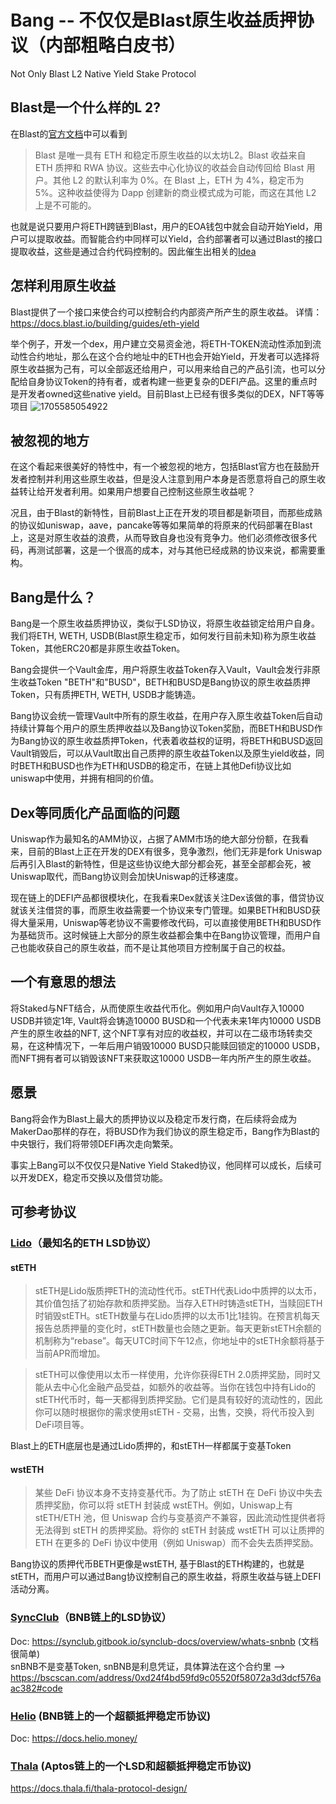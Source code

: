 # Bang -- 不仅仅是Blast原生收益质押协议（内部粗略白皮书）
Not Only Blast L2 Native Yield Stake Protocol

## Blast是一个什么样的L 2?
在Blast的[官方文档](https://docs.blast.io/about-blast "Blast官方文档")中可以看到
> Blast 是唯一具有 ETH 和稳定币原生收益的以太坊L2。Blast 收益来自 ETH 质押和 RWA 协议。这些去中心化协议的收益会自动传回给 Blast 用户。其他 L2 的默认利率为 0%。在 Blast 上，ETH 为 4%，稳定币为 5%。这种收益使得为 Dapp 创建新的商业模式成为可能，而这在其他 L2 上是不可能的。

也就是说只要用户将ETH跨链到Blast，用户的EOA钱包中就会自动开始Yield，用户可以提取收益。而智能合约中同样可以Yield，合约部署者可以通过Blast的接口提取收益，这些是通过合约代码控制的。因此催生出相关的[Idea](https://docs.blast.io/competition/ideas "Idea") 
  
## 怎样利用原生收益
Blast提供了一个接口来使合约可以控制合约内部资产所产生的原生收益。 详情：https://docs.blast.io/building/guides/eth-yield  

举个例子，开发一个dex，用户建立交易资金池，将ETH-TOKEN流动性添加到流动性合约地址，那么在这个合约地址中的ETH也会开始Yield，开发者可以选择将原生收益据为己有，可以全部返还给用户，可以用来给自己的产品引流，也可以分配给自身协议Token的持有者，或者构建一些更复杂的DEFI产品。这里的重点时是开发者owned这些native yield。目前Blast上已经有很多类似的DEX，NFT等等项目
![1705585054922](https://github.com/jasonrale/Bang/assets/32949831/253ed035-ed23-4ff7-98dc-f845abae0081)  

## 被忽视的地方
在这个看起来很美好的特性中，有一个被忽视的地方，包括Blast官方也在鼓励开发者控制并利用这些原生收益，但是没人注意到用户本身是否愿意将自己的原生收益转让给开发者利用。如果用户想要自己控制这些原生收益呢？  

况且，由于Blast的新特性，目前Blast上正在开发的项目都是新项目，而那些成熟的协议如uniswap，aave，pancake等等如果简单的将原来的代码部署在Blast上，这是对原生收益的浪费，从而导致自身也没有竞争力。他们必须修改很多代码，再测试部署，这是一个很高的成本，对与其他已经成熟的协议来说，都需要重构。

## Bang是什么？
Bang是一个原生收益质押协议，类似于LSD协议，将原生收益锁定给用户自身。  
我们将ETH, WETH, USDB(Blast原生稳定币，如何发行目前未知)称为原生收益Token，其他ERC20都是非原生收益Token。  

Bang会提供一个Vault金库，用户将原生收益Token存入Vault，Vault会发行非原生收益Token "BETH"和"BUSD"，BETH和BUSD是Bang协议的原生收益质押Token，只有质押ETH, WETH, USDB才能铸造。

Bang协议会统一管理Vault中所有的原生收益，在用户存入原生收益Token后自动持续计算每个用户的原生质押收益以及Bang协议Token奖励，而BETH和BUSD作为Bang协议的原生收益质押Token，代表着收益权的证明，将BETH和BUSD返回Vault销毁后，可以从Vault取出自己质押的原生收益Token以及原生yield收益，同时BETH和BUSD也作为ETH和USDB的稳定币，在链上其他Defi协议比如uniswap中使用，并拥有相同的价值。

## Dex等同质化产品面临的问题
Uniswap作为最知名的AMM协议，占据了AMM市场的绝大部分份额，在我看来，目前的Blast上正在开发的DEX有很多，竞争激烈，他们无非是fork Uniswap后再引入Blast的新特性，但是这些协议绝大部分都会死，甚至全部都会死，被Uniswap取代，而Bang协议则会加快Uniswap的迁移速度。  

现在链上的DEFI产品都很模块化，在我看来Dex就该关注Dex该做的事，借贷协议就该关注借贷的事，而原生收益需要一个协议来专门管理。如果BETH和BUSD获得大量采用，Uniswap等老协议不需要修改代码，可以直接使用BETH和BUSD作为基础货币。这时候链上大部分的原生收益都会集中在Bang协议管理，而用户自己也能收获自己的原生收益，而不是让其他项目方控制属于自己的权益。

## 一个有意思的想法
将Staked与NFT结合，从而使原生收益代币化。例如用户向Vault存入10000 USDB并锁定1年, Vault将会铸造10000 BUSD和一个代表未来1年内10000 USDB产生的原生收益的NFT, 这个NFT享有对应的收益权，并可以在二级市场转卖交易，在这种情况下，一年后用户销毁10000 BUSD只能赎回锁定的10000 USDB，而NFT拥有者可以销毁该NFT来获取这10000 USDB一年内所产生的原生收益。

## 愿景
Bang将会作为Blast上最大的质押协议以及稳定币发行商，在后续将会成为MakerDao那样的存在，将BUSD作为我们协议的原生稳定币，Bang作为Blast的中央银行，我们将带领DEFI再次走向繁荣。  

事实上Bang可以不仅仅只是Native Yield Staked协议，他同样可以成长，后续可以开发DEX，稳定币交换以及借贷功能。  

## 可参考协议
### [Lido](https://lido.fi/)（最知名的ETH LSD协议）
#### stETH

> stETH是Lido版质押ETH的流动性代币。stETH代表Lido中质押的以太币，其价值包括了初始存款和质押奖励。当存入ETH时铸造stETH，当赎回ETH时销毁stETH。stETH数量与在Lido质押的以太币1比1挂钩。在预言机每天报告总质押量的变化时，stETH数量也会随之更新。每天更新stETH余额的机制称为“rebase”。每天UTC时间下午12点，你地址中的stETH余额将基于当前APR而增加。

> stETH可以像使用以太币一样使用，允许你获得ETH 2.0质押奖励，同时又能从去中心化金融产品受益，如额外的收益等。当你在钱包中持有Lido的stETH代币时，每一天都得到质押奖励。它们是具有较好的流动性的，因此你可以随时根据你的需求使用stETH - 交易，出售，交换，将代币投入到DeFi项目等。

Blast上的ETH底层也是通过Lido质押的，和stETH一样都属于变基Token

#### wstETH
> 某些 DeFi 协议本身不支持变基代币。为了防止 stETH 在 DeFi 协议中失去质押奖励，你可以将 stETH 封装成 wstETH。例如，Uniswap上有 stETH/ETH 池，但 Uniswap 合约与变基资产不兼容，因此流动性提供者将无法得到 stETH 的质押奖励。将你的 stETH 封装成 wstETH 可以让质押的 ETH 在更多的 DeFi 协议中使用（例如 Uniswap）而不会失去质押奖励。

Bang协议的质押代币BETH更像是wstETH, 基于Blast的ETH构建的，也就是stETH，而用户可以通过Bang协议控制自己的原生收益，将原生收益与链上DEFI活动分离。
### [SyncClub](https://www.synclub.io/en/liquid-staking/BNB)（BNB链上的LSD协议）
Doc: https://synclub.gitbook.io/synclub-docs/overview/whats-snbnb (文档很简单)  
snBNB不是变基Token, snBNB是利息凭证，具体算法在这个合约里 --> https://bscscan.com/address/0xd24f4bd59fd9c05520f58072a3d3dcf576aac382#code

### [Helio](https://helio.money/) (BNB链上的一个超额抵押稳定币协议)
Doc: https://docs.helio.money/

### [Thala](https://thala.fi/) (Aptos链上的一个LSD和超额抵押稳定币协议)
https://docs.thala.fi/thala-protocol-design/